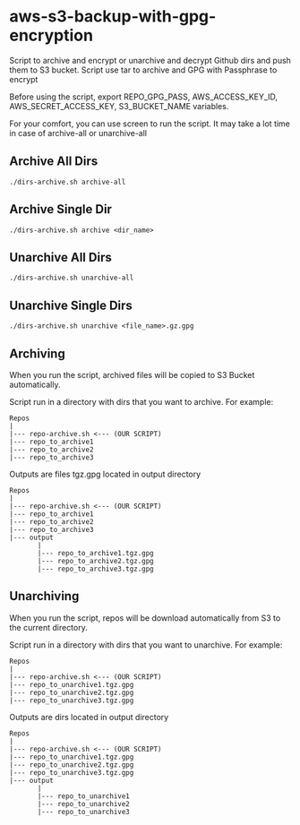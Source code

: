 # aws-s3-backup-with-gpg-encryption
Script to archive and encrypt or unarchive and decrypt Github dirs and push them to S3 bucket. Script use tar to archive and GPG with Passphrase to encrypt

Before using the script, export REPO_GPG_PASS, AWS_ACCESS_KEY_ID, AWS_SECRET_ACCESS_KEY, S3_BUCKET_NAME variables.

For your comfort, you can use screen to run the script. It may take a lot time in case of archive-all or unarchive-all

## Archive All Dirs
`./dirs-archive.sh archive-all`

## Archive Single Dir
`./dirs-archive.sh archive <dir_name>`

## Unarchive All Dirs
`./dirs-archive.sh unarchive-all`

## Unarchive Single Dirs
`./dirs-archive.sh unarchive <file_name>.gz.gpg`


## Archiving
When you run the script, archived files will be copied to S3 Bucket automatically.

Script run in a directory with dirs that you want to archive. For example:
```
Repos
|
|--- repo-archive.sh <--- (OUR SCRIPT)
|--- repo_to_archive1
|--- repo_to_archive2
|--- repo_to_archive3
```
Outputs are files tgz.gpg located in output directory
```
Repos
|
|--- repo-archive.sh <--- (OUR SCRIPT)
|--- repo_to_archive1
|--- repo_to_archive2
|--- repo_to_archive3
|--- output
       |
       |--- repo_to_archive1.tgz.gpg
       |--- repo_to_archive2.tgz.gpg
       |--- repo_to_archive3.tgz.gpg
```
## Unarchiving
When you run the script, repos will be download automatically from S3 to the current directory.

Script run in a directory with dirs that you want to unarchive. For example:
```
Repos
|
|--- repo-archive.sh <--- (OUR SCRIPT)
|--- repo_to_unarchive1.tgz.gpg
|--- repo_to_unarchive2.tgz.gpg
|--- repo_to_unarchive3.tgz.gpg
```
Outputs are dirs located in output directory
```
Repos
|
|--- repo-archive.sh <--- (OUR SCRIPT)
|--- repo_to_unarchive1.tgz.gpg
|--- repo_to_unarchive2.tgz.gpg
|--- repo_to_unarchive3.tgz.gpg
|--- output
       |
       |--- repo_to_unarchive1
       |--- repo_to_unarchive2
       |--- repo_to_unarchive3
```
